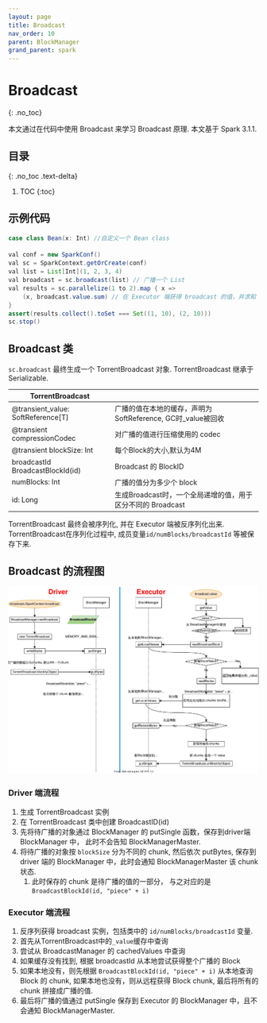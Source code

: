 ```yaml
---
layout: page
title: Broadcast
nav_order: 10
parent: BlockManager
grand_parent: spark
---
```


# Broadcast
{: .no_toc}

本文通过在代码中使用 Broadcast 来学习 Broadcast 原理. 本文基于 Spark 3.1.1.

## 目录
{: .no_toc .text-delta}

1. TOC
{:toc}

## 示例代码

``` java
case class Bean(x: Int) //自定义一个 Bean class

val conf = new SparkConf()
val sc = SparkContext.getOrCreate(conf)
val list = List[Int](1, 2, 3, 4)
val broadcast = sc.broadcast(list) // 广播一个 List
val results = sc.parallelize(1 to 2).map { x =>
    (x, broadcast.value.sum) // 在 Executor 端获得 broadcast 的值，并求和
}
assert(results.collect().toSet === Set((1, 10), (2, 10)))
sc.stop()
```

## Broadcast 类

`sc.broadcast` 最终生成一个 TorrentBroadcast 对象. TorrentBroadcast 继承于 Serializable.

|TorrentBroadcast||
|----|----|
|@transient_value: SoftReference[T]|广播的值在本地的缓存，声明为 SoftReference, GC时_value被回收|
|@transient compressionCodec |对广播的值进行压缩使用的  codec|
|@transient blockSize: Int|每个Block的大小,默认为4M|
|broadcastId BroadcastBlockId(id)|Broadcast 的 BlockID|
|numBlocks: Int|广播的值分为多少个 block|
|id: Long| 生成Broadcast时，一个全局递增的值，用于区分不同的 Broadcast|

TorrentBroadcast 最终会被序列化, 并在 Executor 端被反序列化出来. TorrentBroadcast在序列化过程中,
成员变量`id/numBlocks/broadcastId` 等被保存下来.

## Broadcast 的流程图

![flowchart](/docs/spark/blockmanager/broadcast/BroadcastManager-flowchart.svg)

### Driver 端流程

1. 生成 TorrentBroadcast 实例
2. 在 TorrentBroadcast 类中创建 BroadcastID(id)
3. 先将待广播的对象通过 BlockManager 的 putSingle 函数，保存到driver端 BlockManager 中， 此时不会告知 BlockManagerMaster.
4. 将待广播的对象按 `blockSize` 分为不同的 chunk, 然后依次 putBytes, 保存到 driver 端的 BlockManager 中，此时会通知
   BlockManagerMaster 该 chunk 状态.
   1. 此时保存的 chunk 是待广播的值的一部分， 与之对应的是 `BroadcastBlockId(id, "piece" + i)`

### Executor 端流程

1. 反序列获得 broadcast 实例，包括类中的 `id/numBlocks/broadcastId` 变量.
2. 首先从TorrentBroadcast中的`_value`缓存中查询
3. 尝试从 BroadcastManager 的 cachedValues 中查询
4. 如果缓存没有找到, 根据 broadcastId 从本地尝试获得整个广播的 Block
5. 如果本地没有，则先根据 `BroadcastBlockId(id, "piece" + i)` 从本地查询 Block 的 chunk,
   如果本地也没有，则从远程获得 Block chunk, 最后将所有的 chunk 拼接成广播的值.
6. 最后将广播的值通过 putSingle 保存到 Executor 的 BlockManager 中，且不会通知 BlockManagerMaster.
